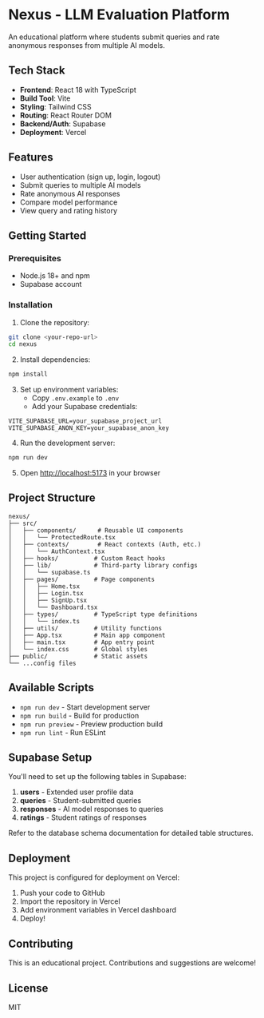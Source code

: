 # Nexus - LLM Evaluation Platform

An educational platform where students submit queries and rate anonymous responses from multiple AI models.

## Tech Stack

- **Frontend**: React 18 with TypeScript
- **Build Tool**: Vite
- **Styling**: Tailwind CSS
- **Routing**: React Router DOM
- **Backend/Auth**: Supabase
- **Deployment**: Vercel

## Features

- User authentication (sign up, login, logout)
- Submit queries to multiple AI models
- Rate anonymous AI responses
- Compare model performance
- View query and rating history

## Getting Started

### Prerequisites

- Node.js 18+ and npm
- Supabase account

### Installation

1. Clone the repository:
```bash
git clone <your-repo-url>
cd nexus
```

2. Install dependencies:
```bash
npm install
```

3. Set up environment variables:
   - Copy `.env.example` to `.env`
   - Add your Supabase credentials:
```env
VITE_SUPABASE_URL=your_supabase_project_url
VITE_SUPABASE_ANON_KEY=your_supabase_anon_key
```

4. Run the development server:
```bash
npm run dev
```

5. Open [http://localhost:5173](http://localhost:5173) in your browser

## Project Structure

```
nexus/
├── src/
│   ├── components/      # Reusable UI components
│   │   └── ProtectedRoute.tsx
│   ├── contexts/        # React contexts (Auth, etc.)
│   │   └── AuthContext.tsx
│   ├── hooks/          # Custom React hooks
│   ├── lib/            # Third-party library configs
│   │   └── supabase.ts
│   ├── pages/          # Page components
│   │   ├── Home.tsx
│   │   ├── Login.tsx
│   │   ├── SignUp.tsx
│   │   └── Dashboard.tsx
│   ├── types/          # TypeScript type definitions
│   │   └── index.ts
│   ├── utils/          # Utility functions
│   ├── App.tsx         # Main app component
│   ├── main.tsx        # App entry point
│   └── index.css       # Global styles
├── public/             # Static assets
└── ...config files
```

## Available Scripts

- `npm run dev` - Start development server
- `npm run build` - Build for production
- `npm run preview` - Preview production build
- `npm run lint` - Run ESLint

## Supabase Setup

You'll need to set up the following tables in Supabase:

1. **users** - Extended user profile data
2. **queries** - Student-submitted queries
3. **responses** - AI model responses to queries
4. **ratings** - Student ratings of responses

Refer to the database schema documentation for detailed table structures.

## Deployment

This project is configured for deployment on Vercel:

1. Push your code to GitHub
2. Import the repository in Vercel
3. Add environment variables in Vercel dashboard
4. Deploy!

## Contributing

This is an educational project. Contributions and suggestions are welcome!

## License

MIT
